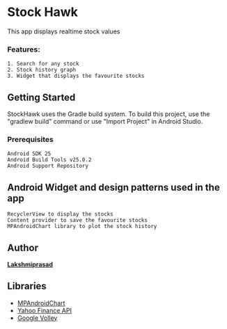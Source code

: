 # Stock Hawk
This app displays realtime stock values 

### Features:
```
1. Search for any stock
2. Stock history graph
3. Widget that displays the favourite stocks
```

## Getting Started
StockHawk uses the Gradle build system. To build this project, use the "gradlew build" command or use "Import Project" in Android Studio.

### Prerequisites
```
Android SDK 25
Android Build Tools v25.0.2
Android Support Repository
```
## Android Widget and design patterns used in the app
```
RecyclerView to display the stocks
Content provider to save the favourite stocks
MPAndroidChart library to plot the stock history 
```
## Author
[**Lakshmiprasad**](https://github.com/sLakshmiprasad)

## Libraries
* [MPAndroidChart](https://github.com/PhilJay/MPAndroidChart)
* [Yahoo Finance API](https://github.com/sstrickx/yahoofinance-api)
* [Google Volley](https://github.com/google/volley)
